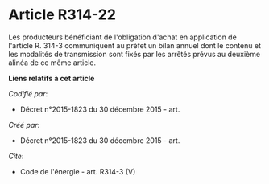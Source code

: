 # Article R314-22

Les producteurs bénéficiant de l'obligation d'achat en application de l'article R. 314-3 communiquent au préfet un bilan
annuel dont le contenu et les modalités de transmission sont fixés par les arrêtés prévus au deuxième alinéa de ce même
article.

**Liens relatifs à cet article**

_Codifié par_:

  - Décret n°2015-1823 du 30 décembre 2015 - art.

_Créé par_:

  - Décret n°2015-1823 du 30 décembre 2015 - art.

_Cite_:

  - Code de l'énergie - art. R314-3 (V)
